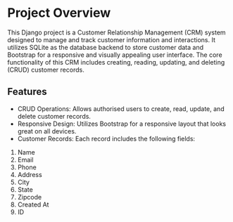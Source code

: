 # Project Overview
This Django project is a Customer Relationship Management (CRM) system designed to manage and track customer information and interactions. It utilizes SQLite as the database backend to store customer data and Bootstrap for a responsive and visually appealing user interface. The core functionality of this CRM includes creating, reading, updating, and deleting (CRUD) customer records.

## Features
- CRUD Operations: Allows authorised users to create, read, update, and delete customer records.
- Responsive Design: Utilizes Bootstrap for a responsive layout that looks great on all devices.
- Customer Records: Each record includes the following fields:
1. Name
2. Email
3. Phone
4. Address
5. City
6. State
7. Zipcode
8. Created At
9. ID
